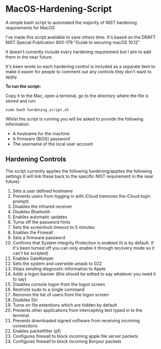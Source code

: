 # MacOS-Hardening-Script
A simple bash script to automated the majority of NIST hardening requirements for MacOS

I've made this script available to save others time.  It's based on the DRAFT NIST Special Publication 800-179 "Guide to securing macOS 10.12"

It doesn't currently include every hardening requirement but I aim to add them in the near future.  

It's been wrote so each hardening control is included as a separate item to make it easier for people to comment out any controls they don't want to apply.

**To run the script:**

Copy it to the Mac, open a terminal, go to the directory where the file is stored and run:

`sudo bash hardening_script.sh`

Whilst the script is running you will be asked to provide the following information:
* A hostname for the machine
* A firmware (BIOS) password
* The username of the local user account

## Hardening Controls

The script currently applies the following hardening/applies the following settings (I will link these back to the specific NIST requirement in the near future):

1. Sets a user defined hostname
2. Prevents users from logging in with iCloud (removes the iCloud login prompt)
3. Disables the infrared receiver
4. Disables Bluetooth
5. Enables automatic updates
6. Turns off the password hints
7. Sets the screenlock timeout to 5 minutes
8. Enables the Firewall
9. Sets a firmware password
10. Confirms that System Integrity Protection is enabled (it is by default.  If it's been turned off you can only enable it through recovery mode so it can't be scripted)
11. Enables GateKeeper
12. Sets the system and userwide umask to 022
13. Stops sending diagnostic information to Apple
14. Adds a logon banner (this should be edited to say whatever you need it to say)
15. Disables console logon from the logon screen
16. Restricts sudo to a single command
17. Removes the list of users from the logon screen
18. Disables Siri
19. Turns on file extentions which are hidden by default
20. Prevents other applications from intercepting text typed in to the terminal
21. Prevents downloaded signed software from receiving incoming connections
22. Enables packetfilter (pf)
23. Configures firewall to block incoming apple file server packets
24. Configures firewall to block incoming Bonjour packets

